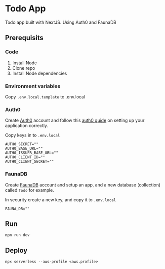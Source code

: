 # Todo App

Todo app built with NextJS. Using Auth0 and FaunaDB

## Prerequisits

### Code
1. Install Node
1. Clone repo
2. Install Node dependencies

### Environment variables

Copy `.env.local.template` to .env.local

### Auth0

Create [Auth0](https://auth0.com) account and follow this [auth0 guide](https://github.com/auth0/nextjs-auth0#getting-started) on setting up your application correctly.

Copy keys in to `.env.local`
```
AUTH0_SECRET=""
AUTH0_BASE_URL=""
AUTH0_ISSUER_BASE_URL=""
AUTH0_CLIENT_ID=""
AUTH0_CLIENT_SECRET=""
```

### FaunaDB

Create [FaunaDB](https://fauna.com) account and setup an app, and a new database (collection) called `Todo` for example.

In security create a new key, and copy it to `.env.local`
```
FAUNA_DB=""
```

## Run

```
npm run dev
```

## Deploy

```
npx serverless --aws-profile <aws.profile>
```
